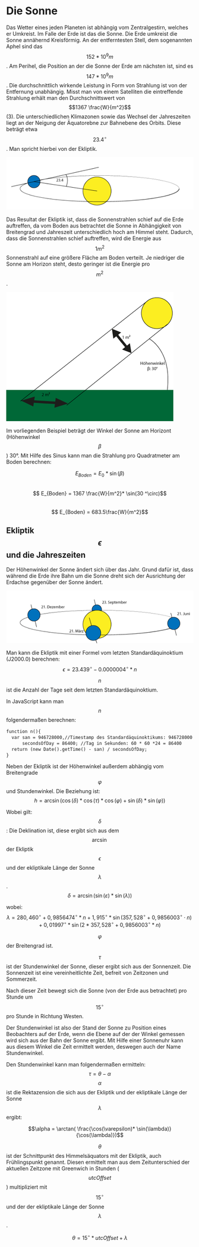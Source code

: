 # Die Sonne

Das Wetter eines jeden Planeten ist abhängig vom Zentralgestirn, welches er Umkreist. Im Falle der Erde ist das die Sonne. Die Erde umkreist die Sonne annähernd Kreisförmig. An der entferntesten Stell, dem sogenannten Aphel sind das $$152 * 10^9 m$$. Am Perihel, die Position an der die Sonne der Erde am nächsten ist, sind es $$147 * 10^9 m$$.
Die durchschnittlich wirkende Leistung in Form von Strahlung ist von der Entfernung unabhängig. Misst man von einem Satelliten die eintreffende Strahlung erhält man den Durchschnittswert von $$1367 \frac{W}{m^2}$$ (3). 
Die unterschiedlichen Klimazonen sowie das Wechsel der Jahreszeiten liegt an der Neigung der Äquatorebne zur Bahnebene des Orbits. Diese beträgt etwa $$23.4 ^\circ$$. Man spricht hierbei von der Ekliptik.

![Ekiptik: Der Winkel zwischen Äquator und Orbitalebene](Ekliptik.png)

Das Resultat der Ekliptik ist, dass die Sonnenstrahlen schief auf die Erde auftreffen, da vom Boden aus betrachtet die Sonne in Abhängigkeit von Breitengrad und Jahreszeit unterschiedlich hoch am Himmel steht.
Dadurch, dass die Sonnenstrahlen schief auftreffen, wird die Energie aus $$1m^2$$ Sonnenstrahl auf eine größere Fläche am Boden verteilt. Je niedriger die Sonne am Horizon steht, desto geringer ist die Energie pro $$m^2$$.

![Der Höhenwinkel Beta der Sonne beträgt in diesem Beispiel 30 Grad.](Fläche.png)

Im vorliegenden Beispiel beträgt der Winkel der Sonne am Horizont (Höhenwinkel $$\beta$$) 30°.
Mit Hilfe des Sinus kann man die Strahlung pro Quadratmeter am Boden berechnen:

$$ E_{Boden} = E_0 * \sin(\beta)$$<br/>
$$ E_{Boden} = 1367 \frac{W}{m^2}* \sin(30 ^\circ)$$<br/>
$$ E_{Boden} = 683.5\frac{W}{m^2}$$

<div style="page-break-after: always;"></div>

## Ekliptik $$\epsilon$$ und die Jahreszeiten

Der Höhenwinkel der Sonne ändert sich über das Jahr. Grund dafür ist, dass während die Erde ihre Bahn um die Sonne dreht sich der Ausrichtung der Erdachse gegenüber der Sonne ändert.

![Die Ausrichtung der Erdachse zur Sonne ändert sich mit jeder Jahreszeit um 45 Grad](Jahreszeit.png)

Man kann die Ekliptik mit einer Formel vom letzten Standardäquinoktium (J2000.0) berechnen: 
$$\epsilon = 23.439^\circ - 0.0000004^\circ * n$$

$$n$$ ist die Anzahl der Tage seit dem letzten Standardäquinoktium.

In JavaScript kann man $$n$$ folgendermaßen berechnen:

    function n(){
      var san = 946728000,//Timestamp des Standardäquinoktikums: 946728000
          secondsOfDay = 86400; //Tag in Sekunden: 60 * 60 *24 = 86400
      return (new Date().getTime() - san) / secondsOfDay;
    }

Neben der Ekliptik ist der Höhenwinkel außerdem abhängig vom Breitengrade $$\varphi $$ und Stundenwinkel. 
Die Beziehung ist:
$$h = \arcsin(\cos(\delta) * \cos(\tau) * \cos(\varphi) + \sin(\delta) * \sin(\varphi)) $$

Wobei gilt:<br/>
$$\delta $$: Die Deklination ist, diese ergibt sich aus dem $$\arcsin$$ der Ekliptik $$\epsilon$$ und der ekliptikale Länge der Sonne $$\lambda$$.<br/>
$$\delta  = \arcsin(\sin(\varepsilon) * \sin(\lambda)) $$

wobei:<br/>
$$\lambda = 280,460^\circ + 0,9856474^\circ * n + 1,915^\circ * \sin(357,528^\circ + 0,9856003^\circ \cdot n) + 0,01997^\circ * \sin(2 * 357,528^\circ + 0,9856003^\circ * n)$$

$$\varphi$$ der Breitengrad ist.

$$\tau$$ ist der Stundenwinkel der Sonne, dieser ergibt sich aus der Sonnenzeit. Die Sonnenzeit ist eine vereinheitlichte Zeit, befreit von Zeitzonen und Sommerzeit. 

Nach dieser Zeit bewegt sich die Sonne (von der Erde aus betrachtet) pro Stunde um $$15 ^\circ$$ pro Stunde in Richtung Westen.

Der Stundenwinkel ist also der Stand der Sonne zu Position eines Beobachters auf der Erde, wenn die Ebene auf der der Winkel gemessen wird sich aus der Bahn der Sonne ergibt. Mit Hilfe einer Sonnenuhr kann aus diesem Winkel die Zeit ermittelt werden, deswegen auch der Name Stundenwinkel.

Den Stundenwinkel kann man folgendermaßen ermitteln:
$$\tau = \theta - \alpha$$
$$\alpha$$ ist die Rektazension die sich aus der Ekliptik und der ekliptikale Länge der Sonne $$\lambda$$ ergibt:

$$\alpha = \arctan( \frac{\cos(\varepsilon)* \sin(\lambda)}{\cos(\lambda)})$$

$$\theta$$ ist der Schnittpunkt des Himmelsäquators mit der Ekliptik, auch Frühlingspunkt genannt. Diesen ermittelt man aus dem Zeitunterschied der aktuellen Zeitzone mit Greenwich 
in Stunden ($$utcOffset$$) multipliziert mit $$15 ^\circ$$ und der der ekliptikale Länge der Sonne $$\lambda$$.

$$\theta = 15^\circ * utcOffset + \lambda$$




